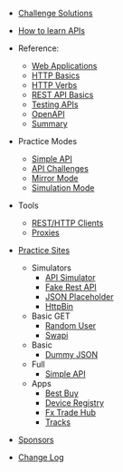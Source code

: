 - [Challenge Solutions](/apichallenges/solutions)
- [How to learn APIs](/learning)
- Reference:
    - [Web Applications](/tutorials/web-basics)
    - [HTTP Basics](/tutorials/http-basics)
    - [HTTP Verbs](/tutorials/http-verbs)
    - [REST API Basics](/tutorials/rest-api-basics)
    - [Testing APIs](/tutorials/testing-apis)
    - [OpenAPI](/tutorials/openapi-swagger)
    - [Summary](/tutorials/summary)
- Practice Modes
    - [Simple API](/practice-modes/simpleapi)
    - [API Challenges](/apichallenges)
    - [Mirror Mode](/practice-modes/mirror)
    - [Simulation Mode](/practice-modes/simulation)
- Tools
    - [REST/HTTP Clients](/tools/clients)
    - [Proxies](/tools/proxies)
- [Practice Sites](/practice-sites)
  - Simulators
    - [API Simulator](/practice-modes/simulation)
    - [Fake Rest API](/practice-sites/fakerestapi)
    - [JSON Placeholder](/practice-sites/jsonplaceholder)
    - [HttpBin](/practice-sites/httpbin)
  - Basic GET
    - [Random User](/practice-sites/randomuser)
    - [Swapi](/practice-sites/swapi)
  - Basic
    - [Dummy JSON](/practice-sites/dummyjson)
  - Full
    - [Simple API](/practice-sites/simpleapi)
  - Apps
    - [Best Buy](/practice-sites/apps/bestbuy)
    - [Device Registry](/practice-sites/apps/deviceregistry)
    - [Fx Trade Hub](/practice-sites/apps/fxtradehub)
    - [Tracks](/practice-sites/apps/tracks) 

- [Sponsors](/sponsors)
- [Change Log](/changes)